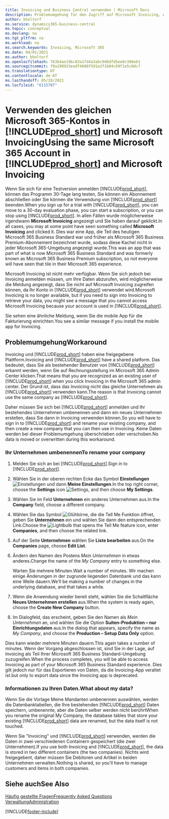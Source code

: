 ```yaml
---
title: Invoicing und Business Central verwenden | Microsoft Docs
description: Problemumgehung für den Zugriff auf Microsoft Invoicing, wenn Sie sich für Dynamics 365 Business Central registriert haben.
author: bholtorf
ms.service: dynamics365-business-central
ms.topic: conceptual
ms.devlang: na
ms.tgt_pltfrm: na
ms.workload: na
ms.search.keywords: Invoicing, Microsoft 365
ms.date: 04/01/2021
ms.author: bholtorf
ms.openlocfilehash: 763b4ae19bc83a1fd4a3abc9d6dfd5ee0c386eb1
ms.sourcegitcommit: f9a190933eadf4608f591e2f1b04c69f1e5c0dc7
ms.translationtype: HT
ms.contentlocale: de-AT
ms.lasthandoff: 05/28/2021
ms.locfileid: "6115707"
---
```

# <a name="using-the-same-microsoft-365-account-in-prod_short-and-microsoft-invoicing"></a><span data-ttu-id="34dc0-103">Verwenden des gleichen Microsoft 365-Kontos in [!INCLUDE[prod_short](includes/prod_long.md)] und Microsoft Invoicing</span><span class="sxs-lookup"><span data-stu-id="34dc0-103">Using the same Microsoft 365 Account in [!INCLUDE[prod_short](includes/prod_long.md)] and Microsoft Invoicing</span></span>
<span data-ttu-id="34dc0-104">Wenn Sie sich für eine Testversion anmelden [!INCLUDE[prod_short](includes/prod_short.md)], können das Programm 30-Tage lang testen, Sie können ein Abonnement abschließen oder Sie können die Verwendung von [!INCLUDE[prod_short](includes/prod_short.md)] beenden.</span><span class="sxs-lookup"><span data-stu-id="34dc0-104">When you sign up for a trial with [!INCLUDE[prod_short](includes/prod_short.md)], you can move to a 30-day evaluation phase, you can start a subscription, or you can stop using [!INCLUDE[prod_short](includes/prod_short.md)].</span></span> <span data-ttu-id="34dc0-105">In allen Fällen wurde möglicherweise irgendwann **Microsoft Invoicing** angezeigt und Sie haben darauf geklickt.</span><span class="sxs-lookup"><span data-stu-id="34dc0-105">In all cases, you may at some point have seen something called **Microsoft Invoicing** and clicked it.</span></span> <span data-ttu-id="34dc0-106">Dies war eine App, die Teil des heutigen Microsoft 365 Business Standard war und früher als Microsoft 365 Business Premium-Abonnement bezeichnet wurde, sodass diese Kachel nicht in jeder Microsoft 365-Umgebung angezeigt wurde.</span><span class="sxs-lookup"><span data-stu-id="34dc0-106">This was an app that was part of what is now Microsoft 365 Business Standard and was formerly known as Microsoft 365 Business Premium subscription, so not everyone will have seen that tile in their Microsoft 365 experience.</span></span>  

<span data-ttu-id="34dc0-107">Microsoft Invoicing ist nicht mehr verfügbar. Wenn Sie sich jedoch bei Invoicing anmelden müssen, um Ihre Daten abzurufen, wird möglicherweise die Meldung angezeigt, dass Sie nicht auf Microsoft Invoicing zugreifen können, da Ihr Konto in [!INCLUDE[prod_short](includes/prod_short.md)] verwendet wird.</span><span class="sxs-lookup"><span data-stu-id="34dc0-107">Microsoft Invoicing is no longer available, but if you need to sign into Invoicing to retrieve your data, you might see a message that you cannot access Microsoft Invoicing because your account is used in [!INCLUDE[prod_short](includes/prod_short.md)].</span></span>  

<span data-ttu-id="34dc0-108">Sie sehen eine ähnliche Meldung, wenn Sie die mobile App für die Fakturierung einrichten.</span><span class="sxs-lookup"><span data-stu-id="34dc0-108">You see a similar message if you install the mobile app for Invoicing.</span></span>  

## <a name="workaround"></a><span data-ttu-id="34dc0-109">Problemumgehung</span><span class="sxs-lookup"><span data-stu-id="34dc0-109">Workaround</span></span>
<span data-ttu-id="34dc0-110">Invoicing und [!INCLUDE[prod_short](includes/prod_short.md)] haben eine freigegebene Plattform.</span><span class="sxs-lookup"><span data-stu-id="34dc0-110">Invoicing and [!INCLUDE[prod_short](includes/prod_short.md)] have a shared platform.</span></span> <span data-ttu-id="34dc0-111">Das bedeutet, dass Sie als bestehender Benutzer von [!INCLUDE[prod_short](includes/prod_short.md)] erkannt werden, wenn Sie auf Rechnungsstellung im Microsoft 365 Admin Center klicken.</span><span class="sxs-lookup"><span data-stu-id="34dc0-111">That means that you are recognized as an existing user of [!INCLUDE[prod_short](includes/prod_short.md)] when you click Invoicing in the Microsoft 365 admin center.</span></span> <span data-ttu-id="34dc0-112">Der Grund ist, dass das Invoicing nicht das gleiche Unternehmen als [!INCLUDE[prod_short](includes/prod_short.md)] verwenden kann.</span><span class="sxs-lookup"><span data-stu-id="34dc0-112">The reason is that Invoicing cannot use the same company as [!INCLUDE[prod_short](includes/prod_short.md)].</span></span>  

<span data-ttu-id="34dc0-113">Daher müssen Sie sich bei [!INCLUDE[prod_short](includes/prod_short.md)] anmelden und Ihr bestehendes Unternehmen umbenennen und dann ein neues Unternehmen erstellen, dass Sie dann in Invoicing verwenden können.</span><span class="sxs-lookup"><span data-stu-id="34dc0-113">So you will have to sign in to [!INCLUDE[prod_short](includes/prod_short.md)] and rename your existing company, and then create a new company that you can then use in Invoicing.</span></span> <span data-ttu-id="34dc0-114">Keine Daten werden bei dieser Problemumgehung überschrieben oder verschoben.</span><span class="sxs-lookup"><span data-stu-id="34dc0-114">No data is moved or overwritten during this workaround.</span></span>

### <a name="to-rename-your-company"></a><span data-ttu-id="34dc0-115">Ihr Unternehmen umbenennen</span><span class="sxs-lookup"><span data-stu-id="34dc0-115">To rename your company</span></span>
1. <span data-ttu-id="34dc0-116">Melden Sie sich an bei [!INCLUDE[prod_short](includes/prod_short.md)].</span><span class="sxs-lookup"><span data-stu-id="34dc0-116">Sign in to [!INCLUDE[prod_short](includes/prod_short.md)].</span></span>
2. <span data-ttu-id="34dc0-117">Wählen Sie in der oberen rechten Ecke das Symbol **Einstellungen** ![Einstellungen](media/ui-experience/settings_icon_small.png "Einstellungssymbol für Rollencenter") und dann **Meine Einstellungen**.</span><span class="sxs-lookup"><span data-stu-id="34dc0-117">In the top right corner, choose the **Settings** icon ![Settings](media/ui-experience/settings_icon_small.png "Settings icon for role center"), and then choose **My Settings**.</span></span>
3. <span data-ttu-id="34dc0-118">Wählen Sie im Feld **Unternehmen** ein anderes Unternehmen aus.</span><span class="sxs-lookup"><span data-stu-id="34dc0-118">In the **Company** field, choose a different company.</span></span>
4. <span data-ttu-id="34dc0-119">Wählen Sie das Symbol ![Glühbirne, die die Tell Me Funktion öffnet](media/ui-search/search_small.png "Tell Me-Funktion"), geben Sie **Unternehmen** ein und wählen Sie dann den entsprechenden Link.</span><span class="sxs-lookup"><span data-stu-id="34dc0-119">Choose the ![Lightbulb that opens the Tell Me feature](media/ui-search/search_small.png "Tell me what you want to do") icon, enter **Companies**, and then choose the related link.</span></span>  
5. <span data-ttu-id="34dc0-120">Auf der Seite **Unternehmen** wählen Sie **Liste bearbeiten** aus.</span><span class="sxs-lookup"><span data-stu-id="34dc0-120">On the **Companies** page, choose **Edit List**.</span></span>  
6. <span data-ttu-id="34dc0-121">Ändern den Namen des Postens *Mein Unternehmen* in etwas anderes.</span><span class="sxs-lookup"><span data-stu-id="34dc0-121">Change the name of the *My Company* entry to something else.</span></span>  

    <span data-ttu-id="34dc0-122">Warten Sie mehrere Minuten.</span><span class="sxs-lookup"><span data-stu-id="34dc0-122">Wait a number of minutes.</span></span> <span data-ttu-id="34dc0-123">Wir machen einige Änderungen in der zugrunde liegenden Datenbank und das kann eine Weile dauern.</span><span class="sxs-lookup"><span data-stu-id="34dc0-123">We’ll be making a number of changes in the underlying database, and that takes a while.</span></span>
7.  <span data-ttu-id="34dc0-124">Wenn die Anwendung wieder bereit steht, wählen Sie die Schaltfläche **Neues Unternehmen erstellen** aus.</span><span class="sxs-lookup"><span data-stu-id="34dc0-124">When the system is ready again, choose the **Create New Company** button.</span></span>  
8.  <span data-ttu-id="34dc0-125">Im Dialogfeld, das erscheint, geben Sie den Namen als *Mein Unternehmen* an, und wählen Sie die Option **Suiten-Produktion – nur Einrichtungsdaten** aus.</span><span class="sxs-lookup"><span data-stu-id="34dc0-125">In the dialog that appears, specify the name as *My Company*, and choose the **Production – Setup Data Only** option.</span></span>  

<span data-ttu-id="34dc0-126">Dies kann wieder mehrere Minuten dauern.</span><span class="sxs-lookup"><span data-stu-id="34dc0-126">This again takes a number of minutes.</span></span> <span data-ttu-id="34dc0-127">Wenn der Vorgang abgeschlossen ist, sind Sie in der Lage, auf Invoicing als Teil Ihrer Microsoft 365 Business Standard-Umgebung zuzugreifen.</span><span class="sxs-lookup"><span data-stu-id="34dc0-127">When the process completes, you will be able to access Invoicing as part of your Microsoft 365 Business Standard experience.</span></span> <span data-ttu-id="34dc0-128">Dies gilt jedoch nur für das Exportieren von Daten, da die Invoicing-App veraltet ist.</span><span class="sxs-lookup"><span data-stu-id="34dc0-128">but only to export data since the Invoicing app is deprecated.</span></span>  

### <a name="what-about-my-data"></a><span data-ttu-id="34dc0-129">Informationen zu Ihren Daten.</span><span class="sxs-lookup"><span data-stu-id="34dc0-129">What about my data?</span></span>
<span data-ttu-id="34dc0-130">Wenn Sie die Vorlage Meine Mandanten umbenennen auswählen, werden die Datenbanktabellen, die Ihre bestehenden [!INCLUDE[prod_short](includes/prod_short.md)] Daten speichern, umbenennte, aber die Daten selber werden nicht berührt</span><span class="sxs-lookup"><span data-stu-id="34dc0-130">When you rename the original My Company, the database tables that store your existing [!INCLUDE[prod_short](includes/prod_short.md)] data are renamed, but the data itself is not touched.</span></span>  

<span data-ttu-id="34dc0-131">Wenn Sie "Invoicing" und [!INCLUDE[prod_short](includes/prod_short.md)] verwenden, werden die Daten in zwei verschiedenen Containern gespeichert (die zwei Unternehmen).</span><span class="sxs-lookup"><span data-stu-id="34dc0-131">If you use both Invoicing and [!INCLUDE[prod_short](includes/prod_short.md)], the data is stored in two different containers (the two companies).</span></span> <span data-ttu-id="34dc0-132">Nichts wird freigegebent, daher müssen Sie Debitoren und Artikel in beiden Unternehmen verwalten.</span><span class="sxs-lookup"><span data-stu-id="34dc0-132">Nothing is shared, so you'll have to manage customers and items in both companies.</span></span>  

## <a name="see-also"></a><span data-ttu-id="34dc0-133">Siehe auch</span><span class="sxs-lookup"><span data-stu-id="34dc0-133">See Also</span></span>
[<span data-ttu-id="34dc0-134">Häufig gestellte Fragen</span><span class="sxs-lookup"><span data-stu-id="34dc0-134">Frequently Asked Questions</span></span>](across-faq.yml)  
[<span data-ttu-id="34dc0-135">Verwaltung</span><span class="sxs-lookup"><span data-stu-id="34dc0-135">Administration</span></span>](admin-setup-and-administration.md)  


[!INCLUDE[footer-include](includes/footer-banner.md)]